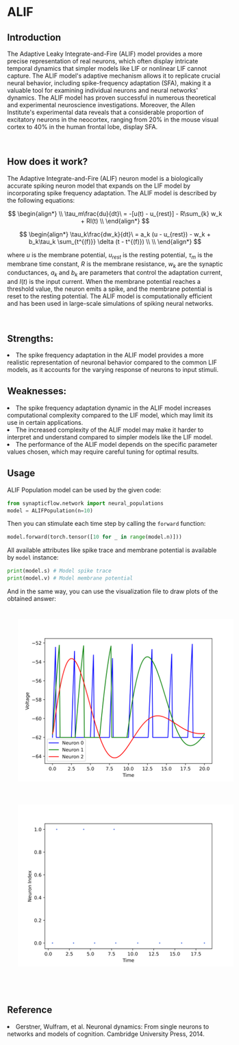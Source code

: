 <script type="text/javascript" src="https://www.maths.nottingham.ac.uk/plp/pmadw/LaTeXMathML.js"></script>
<script src='https://cdnjs.cloudflare.com/ajax/libs/mathjax/2.7.4/MathJax.js?config=default'></script>


# ALIF

## Introduction
The Adaptive Leaky Integrate-and-Fire (ALIF) model provides a more precise representation of real neurons, which often display intricate temporal dynamics that simpler models like LIF or nonlinear LIF cannot capture. The ALIF model's adaptive mechanism allows it to replicate crucial neural behavior, including spike-frequency adaptation (SFA), making it a valuable tool for examining individual neurons and neural networks' dynamics. The ALIF model has proven successful in numerous theoretical and experimental neuroscience investigations. Moreover, the Allen Institute's experimental data reveals that a considerable proportion of excitatory neurons in the neocortex, ranging from 20% in the mouse visual cortex to 40% in the human frontal lobe, display SFA.


<br>

## How does it work?
The Adaptive Integrate-and-Fire (ALIF) neuron model is a biologically accurate spiking neuron model that expands on the LIF model by incorporating spike frequency adaptation. The ALIF model is described by the following equations:

$$
\begin{align*}
\\
\tau_m\frac{du}{dt}\ =  -[u(t) - u_{rest}] - R\sum_{k} w_k + RI(t) \\
\end{align*}
$$

$$
\begin{align*}
\tau_k\frac{dw_k}{dt}\ = a_k (u - u_{rest}) - w_k + b_k\tau_k \sum_{t^{(f)}} \delta (t - t^{(f)}) \\
\\
\end{align*}
$$

where $u$ is the membrane potential, $u_{rest}$ is the resting potential, $\tau_m$ is the membrane time constant, $R$ is the membrane resistance, $w_k$ are the synaptic conductances, $a_k$ and $b_k$ are parameters that control the adaptation current, and $I(t)$ is the input current. When the membrane potential reaches a threshold value, the neuron emits a spike, and the membrane potential is reset to the resting potential. The ALIF model is computationally efficient and has been used in large-scale simulations of spiking neural networks.

<br>

## Strengths:
<li>The spike frequency adaptation in the ALIF model provides a more realistic representation of neuronal behavior compared to the common LIF models, as it accounts for the varying response of neurons to input stimuli.

<br>

## Weaknesses:
<li>The spike frequency adaptation dynamic in the ALIF model increases computational complexity compared to the LIF model, which may limit its use in certain applications.

<li>The increased complexity of the ALIF model may make it harder to interpret and understand compared to simpler models like the LIF model.

<li>The performance of the ALIF model depends on the specific parameter values chosen, which may require careful tuning for optimal results.

<br>

## Usage

 ALIF Population model can be used by the given code:
 ```python
 from synapticflow.network import neural_populations
 model = ALIFPopulation(n=10)
 ```

 Then you can stimulate each time step by calling the `forward` function:
 ```python
 model.forward(torch.tensor([10 for _ in range(model.n)]))
 ```

 All available attributes like spike trace and membrane potential is available by `model` instance:
 ```python
 print(model.s) # Model spike trace
 print(model.v) # Model membrane potential
 ```

 And in the same way, you can use the visualization file to draw plots of the obtained answer:

<p align="center">
  <img src="_static/ALIF-v.svg" alt="Voltage Plot" style="width: 600px; padding: 25px;"/>
  <img src="_static/ALIF-s.svg" alt="Raster Plot" style="width: 600px; padding: 25px;"/>
</p>

<br>

## Reference
<li> Gerstner, Wulfram, et al. Neuronal dynamics: From single neurons to networks and models of cognition. Cambridge University Press, 2014.
